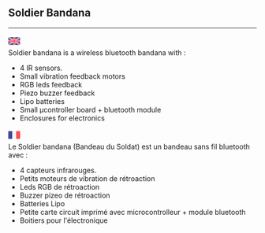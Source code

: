 ## Soldier Bandana ##
----------
![GB](https://github.com/LaserBattle-fr/Laser-Battle/blob/master/Documentation/Images/united-kingdom.png)<br>
Soldier bandana is a wireless bluetooth bandana with :
 - 4 IR sensors.
 - Small vibration feedback motors
 - RGB leds feedback
 - Piezo buzzer feedback
 - Lipo batteries
 - Small µcontroller board + bluetooth module
 - Enclosures for electronics

![FR](https://github.com/LaserBattle-fr/Laser-Battle/blob/master/Documentation/Images/france.png)<br>
Le Soldier bandana (Bandeau du Soldat) est un bandeau sans fil bluetooth avec :
 - 4 capteurs infrarouges.
 - Petits moteurs de vibration de rétroaction
 - Leds RGB de rétroaction
 - Buzzer pizeo de rétroaction
 - Batteries Lipo
 - Petite carte circuit imprimé avec microcontrolleur + module bluetooth
 - Boitiers pour l'électronique
